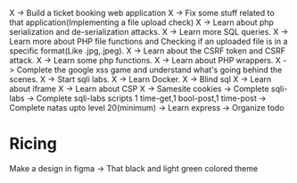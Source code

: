 X -> Build a ticket booking web application 
X -> Fix some stuff related to that application(Implementing a file upload check)
X -> Learn about php serialization and de-serialization attacks.
X -> Learn more SQL queries.
X -> Learn more about PHP file functions and Checking if an uploaded file is in a specific format(Like .jpg,.jpeg).
X -> Learn about the CSRF token and CSRF attack.
X -> Learn some php functions.
X -> Learn about PHP wrappers.
X -> Complete the google xss game and understand what's going behind the scenes.
X -> Start sqli labs.
X -> Learn Docker.
X -> Blind sql
X -> Learn about iframe
X -> Learn about CSP
X -> Samesite cookies
-> Complete sqli-labs
-> Complete sqli-labs scripts 1 time-get,1 bool-post,1 time-post
-> Complete natas upto level 20(minimum)
-> Learn express
-> Organize todo

# Ricing

Make a design in figma -> That black and light green colored theme 


